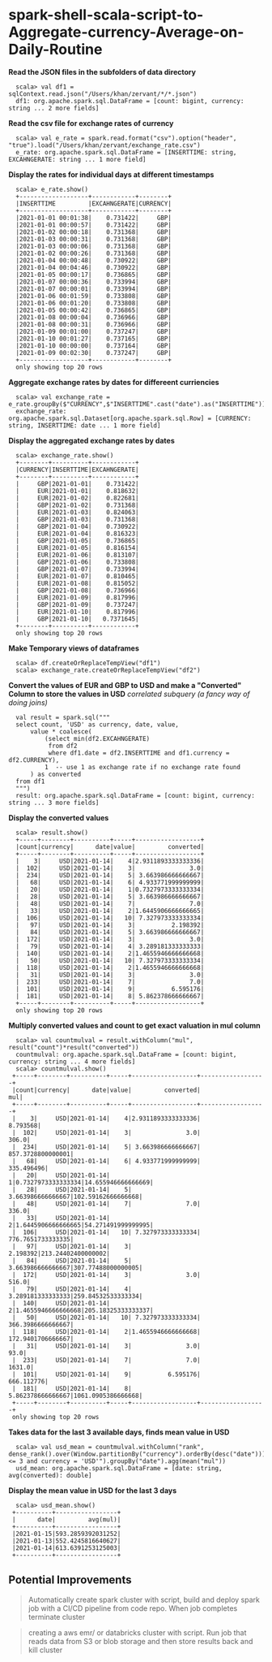 # spark-shell-scala-script-to-Aggregate-currency-Average-on-Daily-Routine

**Read the JSON files in the subfolders of data directory**
     
      scala> val df1 = sqlContext.read.json("/Users/khan/zervant/*/*.json")
      df1: org.apache.spark.sql.DataFrame = [count: bigint, currency: string ... 2 more fields]
      
**Read the csv file for exchange rates of currency**

      scala> val e_rate = spark.read.format("csv").option("header", "true").load("/Users/khan/zervant/exchange_rate.csv")
      e_rate: org.apache.spark.sql.DataFrame = [INSERTTIME: string, EXCAHNGERATE: string ... 1 more field]
      
**Display the rates for individual days at different timestamps**

      scala> e_rate.show()
      +-------------------+------------+--------+
      |INSERTTIME         |EXCAHNGERATE|CURRENCY|
      +-------------------+------------+--------+
      |2021-01-01 00:01:38|    0.731422|     GBP|
      |2021-01-01 00:00:57|    0.731422|     GBP|
      |2021-01-02 00:00:18|    0.731368|     GBP|
      |2021-01-03 00:00:31|    0.731368|     GBP|
      |2021-01-03 00:00:06|    0.731368|     GBP|
      |2021-01-02 00:00:26|    0.731368|     GBP|
      |2021-01-04 00:00:48|    0.730922|     GBP|
      |2021-01-04 00:04:46|    0.730922|     GBP|
      |2021-01-05 00:00:17|    0.736865|     GBP|
      |2021-01-07 00:00:36|    0.733994|     GBP|
      |2021-01-07 00:00:01|    0.733994|     GBP|
      |2021-01-06 00:01:59|    0.733808|     GBP|
      |2021-01-06 00:01:20|    0.733808|     GBP|
      |2021-01-05 00:00:42|    0.736865|     GBP|
      |2021-01-08 00:00:04|    0.736966|     GBP|
      |2021-01-08 00:00:31|    0.736966|     GBP|
      |2021-01-09 00:01:00|    0.737247|     GBP|
      |2021-01-10 00:01:27|    0.737165|     GBP|
      |2021-01-10 00:00:00|    0.737164|     GBP|
      |2021-01-09 00:02:30|    0.737247|     GBP|
      +-------------------+------------+--------+
      only showing top 20 rows
      
**Aggregate exchange rates by dates for differeent curriencies**

      scala> val exchange_rate = e_rate.groupBy($"CURRENCY",$"INSERTTIME".cast("date").as("INSERTTIME")).agg(mean("EXCAHNGERATE").alias("EXCAHNGERATE")).orderBy("INSERTTIME")
      exchange_rate: org.apache.spark.sql.Dataset[org.apache.spark.sql.Row] = [CURRENCY: string, INSERTTIME: date ... 1 more field]
  
**Display the aggregated exchange rates by dates**

      scala> exchange_rate.show()
      +--------+----------+------------+
      |CURRENCY|INSERTTIME|EXCAHNGERATE|
      +--------+----------+------------+
      |     GBP|2021-01-01|    0.731422|
      |     EUR|2021-01-01|    0.818632|
      |     EUR|2021-01-02|    0.822681|
      |     GBP|2021-01-02|    0.731368|
      |     EUR|2021-01-03|    0.824063|
      |     GBP|2021-01-03|    0.731368|
      |     GBP|2021-01-04|    0.730922|
      |     EUR|2021-01-04|    0.816323|
      |     GBP|2021-01-05|    0.736865|
      |     EUR|2021-01-05|    0.816154|
      |     EUR|2021-01-06|    0.813107|
      |     GBP|2021-01-06|    0.733808|
      |     GBP|2021-01-07|    0.733994|
      |     EUR|2021-01-07|    0.810465|
      |     EUR|2021-01-08|    0.815052|
      |     GBP|2021-01-08|    0.736966|
      |     EUR|2021-01-09|    0.817996|
      |     GBP|2021-01-09|    0.737247|
      |     EUR|2021-01-10|    0.817996|
      |     GBP|2021-01-10|   0.7371645|
      +--------+----------+------------+
      only showing top 20 rows
 
**Make Temporary views of dataframes**

      scala> df.createOrReplaceTempView("df1")
      scala> exchange_rate.createOrReplaceTempView("df2")
      
**Convert the values of EUR and GBP to USD and make a "Converted" Column to store the values in USD** 
*correlated subquery (a fancy way of doing joins)*

      val result = spark.sql("""
      select count, 'USD' as currency, date, value,
          value * coalesce(
              (select min(df2.EXCAHNGERATE)
               from df2
               where df1.date = df2.INSERTTIME and df1.currency = df2.CURRENCY),
              1  -- use 1 as exchange rate if no exchange rate found
          ) as converted
      from df1
      """)
      result: org.apache.spark.sql.DataFrame = [count: bigint, currency: string ... 3 more fields]
 
 **Display the converted values**
 
      scala> result.show()
      +-----+--------+----------+-----+------------------+
      |count|currency|      date|value|         converted|
      +-----+--------+----------+-----+------------------+
      |    3|     USD|2021-01-14|    4|2.9311893333333336|
      |  102|     USD|2021-01-14|    3|               3.0|
      |  234|     USD|2021-01-14|    5| 3.663986666666667|
      |   68|     USD|2021-01-14|    6| 4.933771999999999|
      |   20|     USD|2021-01-14|    1|0.7327973333333334|
      |   28|     USD|2021-01-14|    5| 3.663986666666667|
      |   48|     USD|2021-01-14|    7|               7.0|
      |   33|     USD|2021-01-14|    2|1.6445906666666665|
      |  106|     USD|2021-01-14|   10| 7.327973333333334|
      |   97|     USD|2021-01-14|    3|          2.198392|
      |   84|     USD|2021-01-14|    5| 3.663986666666667|
      |  172|     USD|2021-01-14|    3|               3.0|
      |   79|     USD|2021-01-14|    4| 3.289181333333333|
      |  140|     USD|2021-01-14|    2|1.4655946666666668|
      |   50|     USD|2021-01-14|   10| 7.327973333333334|
      |  118|     USD|2021-01-14|    2|1.4655946666666668|
      |   31|     USD|2021-01-14|    3|               3.0|
      |  233|     USD|2021-01-14|    7|               7.0|
      |  101|     USD|2021-01-14|    9|          6.595176|
      |  181|     USD|2021-01-14|    8| 5.862378666666667|
      +-----+--------+----------+-----+------------------+
      only showing top 20 rows
      
      
 **Multiply converted values and count to get exact valuation in mul column**
      
      scala> val countmulval = result.withColumn("mul", result("count")*result("converted"))
      countmulval: org.apache.spark.sql.DataFrame = [count: bigint, currency: string ... 4 more fields]
      scala> countmulval.show()
     +-----+--------+----------+-----+------------------+------------------+         
     |count|currency|      date|value|         converted|               mul|
     +-----+--------+----------+-----+------------------+------------------+
     |    3|     USD|2021-01-14|    4|2.9311893333333336|          8.793568|
     |  102|     USD|2021-01-14|    3|               3.0|             306.0|
     |  234|     USD|2021-01-14|    5| 3.663986666666667| 857.3728800000001|
     |   68|     USD|2021-01-14|    6| 4.933771999999999|        335.496496|
     |   20|     USD|2021-01-14|    1|0.7327973333333334|14.655946666666669|
     |   28|     USD|2021-01-14|    5| 3.663986666666667|102.59162666666668|
     |   48|     USD|2021-01-14|    7|               7.0|             336.0|
     |   33|     USD|2021-01-14|    2|1.6445906666666665|54.271491999999995|
     |  106|     USD|2021-01-14|   10| 7.327973333333334| 776.7651733333335|
     |   97|     USD|2021-01-14|    3|          2.198392|213.24402400000002|
     |   84|     USD|2021-01-14|    5| 3.663986666666667|307.77488000000005|
     |  172|     USD|2021-01-14|    3|               3.0|             516.0|
     |   79|     USD|2021-01-14|    4| 3.289181333333333|259.84532533333334|
     |  140|     USD|2021-01-14|    2|1.4655946666666668|205.18325333333337|
     |   50|     USD|2021-01-14|   10| 7.327973333333334| 366.3986666666667|
     |  118|     USD|2021-01-14|    2|1.4655946666666668| 172.9401706666667|
     |   31|     USD|2021-01-14|    3|               3.0|              93.0|
     |  233|     USD|2021-01-14|    7|               7.0|            1631.0|
     |  101|     USD|2021-01-14|    9|          6.595176|        666.112776|
     |  181|     USD|2021-01-14|    8| 5.862378666666667|1061.0905386666668|
     +-----+--------+----------+-----+------------------+------------------+
     only showing top 20 rows

      
 **Takes data for the last 3 available days, finds mean value in USD**
 
      scala> val usd_mean = countmulval.withColumn("rank", dense_rank().over(Window.partitionBy("currency").orderBy(desc("date")))).filter("rank <= 3 and currency = 'USD'").groupBy("date").agg(mean("mul"))
      usd_mean: org.apache.spark.sql.DataFrame = [date: string, avg(converted): double]
  
 **Display the mean value in USD for the last 3 days**
 
      scala> usd_mean.show()
     +----------+-----------------+                                                  
     |      date|         avg(mul)|
     +----------+-----------------+
     |2021-01-15|593.2859392031252|
     |2021-01-13|552.4245816640627|
     |2021-01-14|613.6391253125003|
     +----------+-----------------+
      
      
 ## Potential Improvements
 > Automatically create spark cluster with script, build and deploy spark job with a CI/CD pipeline from code repo. When job completes terminate cluster
 
 
 > creating a aws emr/ or databricks cluster with script. Run job that reads data from S3 or blob storage and then store results back and kill cluster
      
